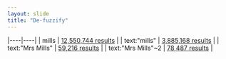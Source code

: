 ```yaml
---
layout: slide
title: "De-fuzzify"
---
```



|----|----|
| mills | [12,550,744 results](http://trove.nla.gov.au/newspaper/result?q=mills) |
| text:"mills" | [3,885,168 results](http://trove.nla.gov.au/newspaper/result?q=text%3A%22mills%22) |
| text:"Mrs Mills" | [59,216 results](http://trove.nla.gov.au/newspaper/result?q=text%3A%22mrs+mills%22) |
| text:"Mrs Mills"~2 | [78,487 results](http://trove.nla.gov.au/newspaper/result?q=text%3A%22mrs+mills%22%7E2) |
